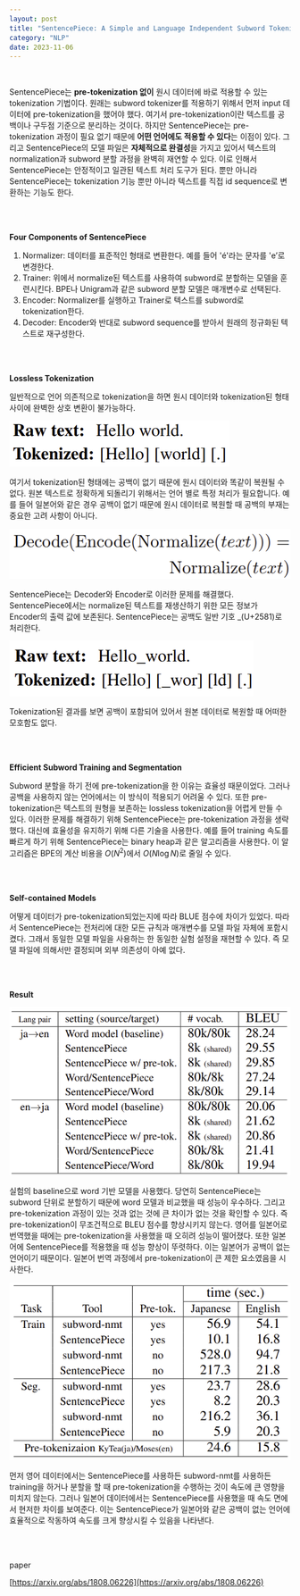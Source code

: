 ```yaml
---
layout: post
title: "SentencePiece: A Simple and Language Independent Subword Tokenizer and Detokenizer for Neural Text Processing"
category: "NLP"
date: 2023-11-06
---
```

 <br>

SentencePiece는 **pre-tokenization 없이** 원시 데이터에 바로 적용할 수 있는 tokenization 기법이다. 원래는 subword tokenizer를 적용하기 위해서 먼저 input 데이터에 pre-tokenization을 했어야 했다. 여기서 pre-tokenization이란 텍스트를 공백이나 구두점 기준으로 분리하는 것이다. 하지만 SentencePiece는 pre-tokenization 과정이 필요 없기 때문에 **어떤 언어에도 적용할 수 있다**는 이점이 있다. 그리고 SentencePiece의 모델 파일은 **자체적으로 완결성**을 가지고 있어서 텍스트의 normalization과 subword 분할 과정을 완벽히 재연할 수 있다. 이로 인해서 SentencePiece는 안정적이고 일관된 텍스트 처리 도구가 된다. 뿐만 아니라 SentencePiece는 tokenization 기능 뿐만 아니라 텍스트를 직접 id sequence로 변환하는 기능도 한다.

<br>
<br>


**Four Components of SentencePiece**

1. Normalizer: 데이터를 표준적인 형태로 변환한다. 예를 들어 'é'라는 문자를 'e’로 변경한다.
2. Trainer: 위에서 normalize된 텍스트를 사용하여 subword로 분할하는 모델을 훈련시킨다. BPE나 Unigram과 같은 subword 분할 모델은 매개변수로 선택된다.
3. Encoder: Normalizer를 실행하고 Trainer로 텍스트를 subword로 tokenization한다.
4. Decoder: Encoder와 반대로 subword sequence를 받아서 원래의 정규화된 텍스트로 재구성한다.

<br>
<br>


**Lossless Tokenization**

일반적으로 언어 의존적으로 tokenization을 하면 원시 데이터와 tokenization된 형태 사이에 완벽한 상호 변환이 불가능하다. 

![Untitled](/assets/SentencePiece%20A%20Simple%20and%20Language%20Independent%20Su%206d7bbff526ba441ba4c64b18b039759f/Untitled.png)

여기서 tokenization된 형태에는 공백이 없기 때문에 원시 데이터와 똑같이 복원될 수 없다. 원본 텍스트로 정확하게 되돌리기 위해서는 언어 별로 특정 처리가 필요합니다. 예를 들어 일본어와 같은 경우 공백이 없기 때문에 원시 데이터로 복원할 때 공백의 부재는 중요한 고려 사항이 아니다.

![Untitled](/assets/SentencePiece%20A%20Simple%20and%20Language%20Independent%20Su%206d7bbff526ba441ba4c64b18b039759f/Untitled%201.png)

SentencePiece는 Decoder와 Encoder로 이러한 문제를 해결했다. SentencePiece에서는 normalize된 텍스트를 재생산하기 위한 모든 정보가 Encoder의 출력 값에 보존된다. SentencePiece는 공백도 일반 기호 _(U+2581)로 처리한다.

![Untitled](/assets/SentencePiece%20A%20Simple%20and%20Language%20Independent%20Su%206d7bbff526ba441ba4c64b18b039759f/Untitled%202.png)

Tokenization된 결과를 보면 공백이 포함되어 있어서 원본 데이터로 복원할 때 어떠한 모호함도 없다.

<br>
<br>


**Efficient Subword Training and Segmentation**

Subword 분할을 하기 전에 pre-tokenization을 한 이유는 효율성 때문이었다. 그러나 공백을 사용하지 않는 언어에서는 이 방식이 적용되기 어려울 수 있다. 또한 pre-tokenization은 텍스트의 원형을 보존하는 lossless tokenization을 어렵게 만들 수 있다. 이러한 문제를 해결하기 위해 SentencePiece는 pre-tokenization 과정을 생략했다. 대신에 효율성을 유지하기 위해 다른 기술을 사용한다. 예를 들어 training 속도를 빠르게 하기 위해 SentencePiece는 binary heap과 같은 알고리즘을 사용한다. 이 알고리즘은 BPE의 계산 비용을 $O(N^2)$에서 $O(N \log N)$로 줄일 수 있다.

<br>
<br>


**Self-contained Models**

어떻게 데이터가 pre-tokenization되었는지에 따라 BLUE 점수에 차이가 있었다. 따라서 SentencePiece는 전처리에 대한 모든 규칙과 매개변수를 모델 파일 자체에 포함시켰다. 그래서 동일한 모델 파일을 사용하는 한 동일한 실험 설정을 재현할 수 있다. 즉 모델 파일에 의해서만 결정되며 외부 의존성이 아예 없다.

<br>
<br>


**Result**

![Untitled](/assets/SentencePiece%20A%20Simple%20and%20Language%20Independent%20Su%206d7bbff526ba441ba4c64b18b039759f/Untitled%203.png)

실험의 baseline으로 word 기반 모델을 사용했다. 당연히 SentencePiece는 subword 단위로 분할하기 때문에 word 모델과 비교했을 때 성능이 우수하다. 그리고 pre-tokenization 과정이 있는 것과 없는 것에 큰 차이가 없는 것을 확인할 수 있다. 즉 pre-tokenization이 무조건적으로 BLEU 점수를 향상시키지 않는다. 영어를 일본어로 번역했을 때에는 pre-tokenization을 사용했을 때 오히려 성능이 떨어졌다. 또한 일본어에 SentencePiece를 적용했을 때 성능 향상이 뚜렷하다. 이는 일본어가 공백이 없는 언어이기 때문이다. 일본어 번역 과정에서 pre-tokenization이 큰 제한 요소였음을 시사한다.

![Untitled](/assets/SentencePiece%20A%20Simple%20and%20Language%20Independent%20Su%206d7bbff526ba441ba4c64b18b039759f/Untitled%204.png)

먼저 영어 데이터에서는 SentencePiece를 사용하든 subword-nmt를 사용하든 training을 하거나 분할을 할 때 pre-tokenization을 수행하는 것이 속도에 큰 영향을 미치지 않는다. 그러나 일본어 데이터에서는 SentencePiece를 사용했을 때 속도 면에서 현저한 차이를 보여준다. 이는 SentencePiece가 일본어와 같은 공백이 없는 언어에 효율적으로 작동하여 속도를 크게 향상시킬 수 있음을 나타낸다.

<br>
<br>


paper

[https://arxiv.org/abs/1808.06226](https://arxiv.org/abs/1808.06226)